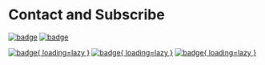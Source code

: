# Contact and Subscribe

[![badge](https://img.shields.io/badge/GitHub-282c34?&style=for-the-badge)](https://github.com/disenone)
[![badge](https://img.shields.io/badge/Email-f48222?&style=for-the-badge)](mailto:disenonec@gmail.com)

[![badge](https://img.shields.io/badge/Sitemap-green?&style=flat-square){ loading=lazy }](https://disenone.github.io/wiki/sitemap.xml)
[![badge](https://img.shields.io/badge/RSS-post%20created-pcf?&style=flat-square){ loading=lazy }](https://disenone.github.io/wiki/feed_rss_created.xml)
[![badge](https://img.shields.io/badge/RSS-post%20updated-yellowgreen?&style=flat-square){ loading=lazy }](https://disenone.github.io/wiki/feed_rss_updated.xml)

